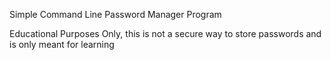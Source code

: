 Simple Command Line Password Manager Program

Educational Purposes Only, this is not a secure way to store passwords and is only meant for learning

